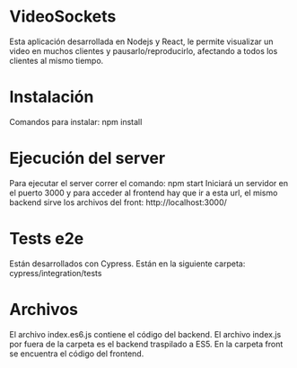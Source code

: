 # VideoSockets
Esta aplicación desarrollada en Nodejs y React, le permite visualizar un video en muchos clientes y pausarlo/reproducirlo, afectando a todos los clientes al mismo tiempo.

# Instalación
Comandos para instalar:
npm install

# Ejecución del server
Para ejecutar el server correr el comando:
npm start
Iniciará un servidor en el puerto 3000 y para acceder al frontend hay que ir a esta url, el mismo backend sirve los archivos del front:
http://localhost:3000/

# Tests e2e
Están desarrollados con Cypress. Están en la siguiente carpeta: cypress/integration/tests

# Archivos
El archivo index.es6.js contiene el código del backend. El archivo index.js por fuera de la carpeta es el backend traspilado a ES5.
En la carpeta front se encuentra el código del frontend.
